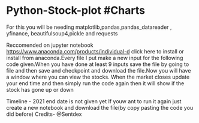 # Python-Stock-plot #Charts
For this you will be needing matplotlib,pandas,pandas_datareader , yfinance, beautifulsoup4,pickle and requests

Reccomended on jupyter notebook https://www.anaconda.com/products/individual-d click here to install or install from anaconda.Every file I put make a new input for the following code given.When you have done at least 9 inputs save the file by going to file and then save and checkpoint and download the file.Now you will have a window where you can view the stocks. When the market closes update your end time and then simply run the code again then it will show if the stock has gone up or down



Timeline - 2021 end date is not given yet
If youw ant to run it again just create a new notebook and download the file(by copy pasting the code you did before)
Credits-
@Sentdex
